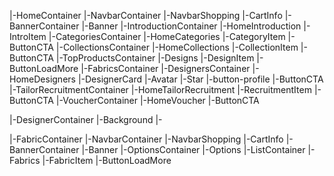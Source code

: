 <!-- HOMEPAGE -->
|-HomeContainer
    |-NavbarContainer
        |-NavbarShopping
            |-CartInfo
    |-BannerContainer
        |-Banner
    |-IntroductionContainer
        |-HomeIntroduction
            |-IntroItem
    |-CategoriesContainer
        |-HomeCategories
            |-CategoryItem
                |-ButtonCTA
    |-CollectionsContainer
        |-HomeCollections
            |-CollectionItem
                |-ButtonCTA
    |-TopProductsContainer
        |-Designs
            |-DesignItem
                |-ButtonLoadMore
    |-FabricsContainer
    |-DesignersContainer
        |-HomeDesigners
            |-DesignerCard
                |-Avatar
                |-Star
                |-button-profile
        |-ButtonCTA
    |-TailorRecruitmentContainer
        |-HomeTailorRecruitment
            |-RecruitmentItem
        |-ButtonCTA
    |-VoucherContainer
        |-HomeVoucher
            |-ButtonCTA
<!-- END HOMEPAGE -->

<!-- DESIGNER PROFILE PAGE -->
|-DesignerContainer
    |-Background
    |-
<!-- END DESIGNER PROFILE PAGE -->

<!-- FABRIC PAGE -->
|-FabricContainer
    |-NavbarContainer
        |-NavbarShopping
            |-CartInfo
    |-BannerContainer
        |-Banner
    |-OptionsContainer
        |-Options
    |-ListContainer
        |-Fabrics
            |-FabricItem
        |-ButtonLoadMore
<!-- END FABRIC PAGE -->